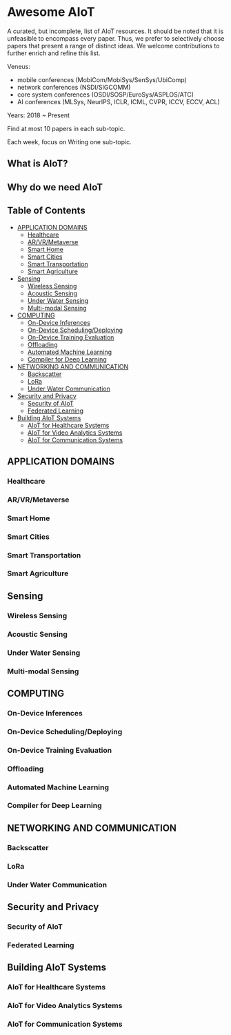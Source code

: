 # Awesome AIoT

A curated, but incomplete, list of AIoT resources. It should be noted that it is unfeasible to encompass every paper. Thus, we prefer to selectively choose papers that present a range of distinct ideas. We welcome contributions to further enrich and refine this list.

Veneus: 
- mobile conferences (MobiCom/MobiSys/SenSys/UbiComp)
- network conferences (NSDI/SIGCOMM) 
- core system conferences (OSDI/SOSP/EuroSys/ASPLOS/ATC)
- AI conferences (MLSys, NeurIPS, ICLR, ICML, CVPR, ICCV, ECCV, ACL)

Years: 2018 ~ Present

Find at most 10 papers in each sub-topic.

Each week, focus on Writing one sub-topic.


## What is AIoT?

## Why do we need AIoT


## Table of Contents
* [APPLICATION DOMAINS](#application-domains)
  * [Healthcare](#healthcare)
  * [AR/VR/Metaverse](#ar/vr/metaverse)
  * [Smart Home](#smart-home)
  * [Smart Cities](#smart-cities)
  * [Smart Transportation](#smart-transportation)
  * [Smart Agriculture](#smart-agriculture)
* [Sensing](#sensing)
  * [Wireless Sensing](#wireless-sensing)
  * [Acoustic Sensing](#acoustic-sensing)
  * [Under Water Sensing](#under-water-sensing)
  * [Multi-modal Sensing](#multimodal-sensing)
* [COMPUTING](#computing)
  * [On-Device Inferences](#on-device-Inferences)
  * [On-Device Scheduling/Deploying](#on-device-schedulingdeploying)
  * [On-Device Training Evaluation](#on-device-training-evaluation)
  * [Offloading](#offloading)
  * [Automated Machine Learning](#automated-machine-learning)
  * [Compiler for Deep Learning](#compiler-for-deep-learning)
* [NETWORKING AND COMMUNICATION](#networking-and-communication)
  * [Backscatter](#backscatter)
  * [LoRa](#lora)
  * [Under Water Communication](#under-water-communication)
* [Security and Privacy](#security-and-privacy)
  * [Security of AIoT](#security-of-aiot)
  * [Federated Learning](#federated-learning)
* [Building AIoT Systems](#building-aiot-systems)
  * [AIoT for Healthcare Systems](#aiot-for-healthcare-systems)
  * [AIoT for Video Analytics Systems](#aiot-for-video-analytics-systems)
  * [AIoT for Communication Systems](#aiot-for-communication-systems) 



## APPLICATION DOMAINS

### Healthcare

### AR/VR/Metaverse

### Smart Home

### Smart Cities

### Smart Transportation

### Smart Agriculture

## Sensing

### Wireless Sensing

### Acoustic Sensing

### Under Water Sensing

### Multi-modal Sensing

## COMPUTING

### On-Device Inferences

### On-Device Scheduling/Deploying

### On-Device Training Evaluation

### Offloading

### Automated Machine Learning

### Compiler for Deep Learning


## NETWORKING AND COMMUNICATION

### Backscatter

### LoRa

### Under Water Communication

## Security and Privacy

### Security of AIoT

### Federated Learning


## Building AIoT Systems

### AIoT for Healthcare Systems

### AIoT for Video Analytics Systems

### AIoT for Communication Systems


